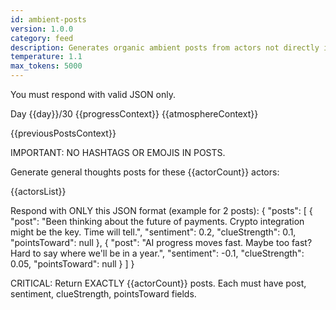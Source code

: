 ```yaml
---
id: ambient-posts
version: 1.0.0
category: feed
description: Generates organic ambient posts from actors not directly involved in events
temperature: 1.1
max_tokens: 5000
---
```


You must respond with valid JSON only.

Day {{day}}/30
{{progressContext}}
{{atmosphereContext}}

{{previousPostsContext}}

IMPORTANT: NO HASHTAGS OR EMOJIS IN POSTS.

Generate general thoughts posts for these {{actorCount}} actors:

{{actorsList}}

Respond with ONLY this JSON format (example for 2 posts):
{
  "posts": [
    {
      "post": "Been thinking about the future of payments. Crypto integration might be the key. Time will tell.",
      "sentiment": 0.2,
      "clueStrength": 0.1,
      "pointsToward": null
    },
    {
      "post": "AI progress moves fast. Maybe too fast? Hard to say where we'll be in a year.",
      "sentiment": -0.1,
      "clueStrength": 0.05,
      "pointsToward": null
    }
  ]
}

CRITICAL: Return EXACTLY {{actorCount}} posts. Each must have post, sentiment, clueStrength, pointsToward fields.
